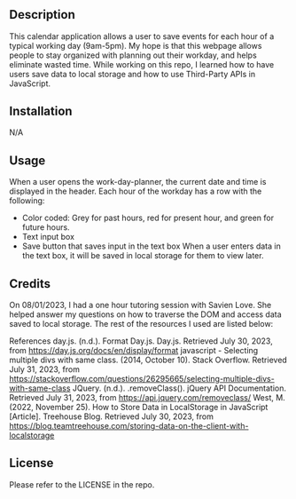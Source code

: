 # <work-day-planner>

## Description

This calendar application allows a user to save events for each hour of a typical working day (9am-5pm).  My hope is that this webpage allows people to stay organized with planning out their workday, and helps eliminate wasted time.  While working on this repo, I learned how to have users save data to local storage and how to use Third-Party APIs in JavaScript.

## Installation

N/A

## Usage

When a user opens the work-day-planner, the current date and time is displayed in the header.  Each hour of the workday has a row with the following:
- Color coded: Grey for past hours, red for present hour, and green for future hours.
- Text input box
- Save button that saves input in the text box
When a user enters data in the text box, it will be saved in local storage for them to view later.

## Credits

On 08/01/2023, I had a one hour tutoring session with Savien Love. She helped answer my questions on how to traverse the DOM and access data saved to local storage. The rest of the resources I used are listed below:

References
day.js. (n.d.). Format Day.js. Day.js. Retrieved July 30, 2023, from https://day.js.org/docs/en/display/format
javascript - Selecting multiple divs with same class. (2014, October 10). Stack Overflow. Retrieved July 31, 2023, from https://stackoverflow.com/questions/26295665/selecting-multiple-divs-with-same-class
JQuery. (n.d.). .removeClass(). jQuery API Documentation. Retrieved July 31, 2023, from https://api.jquery.com/removeclass/
West, M. (2022, November 25). How to Store Data in LocalStorage in JavaScript [Article]. Treehouse Blog. Retrieved July 30, 2023, from https://blog.teamtreehouse.com/storing-data-on-the-client-with-localstorage

## License

Please refer to the LICENSE in the repo.